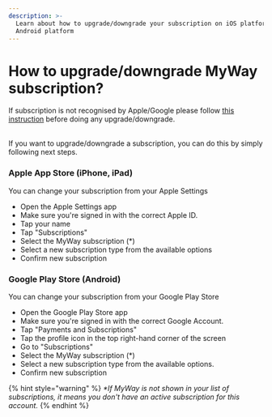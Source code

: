 ```yaml
---
description: >-
  Learn about how to upgrade/downgrade your subscription on iOS platform or
  Android platform
---
```


# How to upgrade/downgrade MyWay subscription?

If subscription is not recognised by Apple/Google please follow [this instruction](myway-does-not-recognize-my-subscription.md) before doing any upgrade/downgrade.

\
If you want to upgrade/downgrade a subscription, you can do this by simply following next steps.

### **Apple App Store (iPhone, iPad)** <a href="#ios-iphone-or-ipad" id="ios-iphone-or-ipad"></a>

You can change your subscription from your Apple Settings

* Open the Apple Settings app  <img src="https://help.apple.com/assets/61B370B8020DEA0A024710E6/61B370BA020DEA0A02471109/en_US/492fec5aff74dbdef9b526177c3804b4.png" alt="" data-size="line">
* Make sure you're signed in with the correct Apple ID.
* Tap your name
* Tap "Subscriptions"
* Select the MyWay subscription (\*)
* Select a new subscription type from the available options
* Confirm new subscription

### Google Play Store (Android)

You can change your subscription from your Google Play Store

* Open the Google Play Store app&#x20;
* Make sure you're signed in with the correct Google Account.
* Tap "Payments and Subscriptions"
* Tap the profile icon in the top right-hand corner of the screen
* Go to "Subscriptions"
* Select the MyWay subscription (\*)
* Select a new subscription type from the available options.
* Confirm new subscription

{% hint style="warning" %}
_\*If MyWay is not shown in your list of subscriptions, it means you don't have an active subscription for this account._
{% endhint %}
